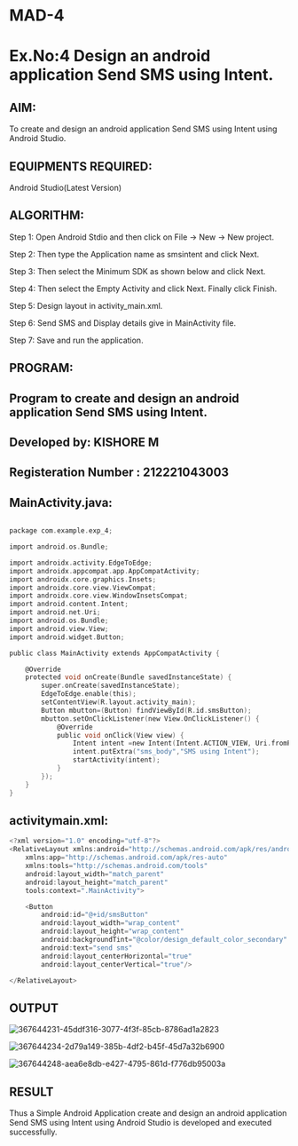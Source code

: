 # MAD-4
# Ex.No:4 Design an android application Send SMS using Intent.


## AIM:

To create and design an android application Send SMS using Intent using Android Studio.

## EQUIPMENTS REQUIRED:

Android Studio(Latest Version)

## ALGORITHM:

Step 1: Open Android Stdio and then click on File -> New -> New project.

Step 2: Then type the Application name as smsintent and click Next. 

Step 3: Then select the Minimum SDK as shown below and click Next.

Step 4: Then select the Empty Activity and click Next. Finally click Finish.

Step 5: Design layout in activity_main.xml.

Step 6: Send SMS and Display details give in MainActivity file.

Step 7: Save and run the application.

## PROGRAM:


## Program to create and design an android application Send SMS using Intent.
## Developed by: KISHORE M
## Registeration Number : 212221043003


## MainActivity.java:
```C

package com.example.exp_4;

import android.os.Bundle;

import androidx.activity.EdgeToEdge;
import androidx.appcompat.app.AppCompatActivity;
import androidx.core.graphics.Insets;
import androidx.core.view.ViewCompat;
import androidx.core.view.WindowInsetsCompat;
import android.content.Intent;
import android.net.Uri;
import android.os.Bundle;
import android.view.View;
import android.widget.Button;

public class MainActivity extends AppCompatActivity {

    @Override
    protected void onCreate(Bundle savedInstanceState) {
        super.onCreate(savedInstanceState);
        EdgeToEdge.enable(this);
        setContentView(R.layout.activity_main);
        Button mbutton=(Button) findViewById(R.id.smsButton);
        mbutton.setOnClickListener(new View.OnClickListener() {
            @Override
            public void onClick(View view) {
                Intent intent =new Intent(Intent.ACTION_VIEW, Uri.fromParts("sms","9840155373",null));
                intent.putExtra("sms_body","SMS using Intent");
                startActivity(intent);
            }
        });
    }
}

```
## activitymain.xml:
```C
<?xml version="1.0" encoding="utf-8"?>
<RelativeLayout xmlns:android="http://schemas.android.com/apk/res/android"
    xmlns:app="http://schemas.android.com/apk/res-auto"
    xmlns:tools="http://schemas.android.com/tools"
    android:layout_width="match_parent"
    android:layout_height="match_parent"
    tools:context=".MainActivity">

    <Button
        android:id="@+id/smsButton"
        android:layout_width="wrap_content"
        android:layout_height="wrap_content"
        android:backgroundTint="@color/design_default_color_secondary"
        android:text="send sms"
        android:layout_centerHorizontal="true"
        android:layout_centerVertical="true"/>

</RelativeLayout>
```
## OUTPUT
![367644231-45ddf316-3077-4f3f-85cb-8786ad1a2823](https://github.com/user-attachments/assets/a1a39864-187c-4514-a69c-55dd6f3dffe6)


![367644234-2d79a149-385b-4df2-b45f-45d7a32b6900](https://github.com/user-attachments/assets/b5387021-5f3f-44f8-ab12-1fe1f48bf028)


![367644248-aea6e8db-e427-4795-861d-f776db95003a](https://github.com/user-attachments/assets/04b4688d-20b7-4dde-8c54-1d04951372ea)



## RESULT
Thus a Simple Android Application create and design an android application Send SMS using Intent using Android Studio is developed and executed successfully.
